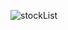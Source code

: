 ![stockList](https://user-images.githubusercontent.com/72380768/155892297-f217bc26-8c49-47c0-9150-91639f4efd92.png)
